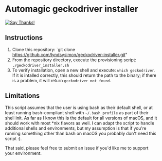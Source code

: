 # Automagic geckodriver installer

[![Say Thanks!](https://img.shields.io/badge/Say%20Thanks!-%F0%9F%A6%89-1EAEDB.svg)](https://saythanks.io/to/lyndsysimon)

## Instructions

1. Clone this repository: `git clone https://github.com/lyndsysimon/geckodriver-installer.git"
2. From the repository directory, execute the provisioning script: `./geckodriver_installer.sh`
3. To verify installation, open a new shell and execute: `which geckodriver`. If it is intalled correctly, this should return the path to the binary; if there is a problem, it will return `geckodriver not found`.


## Limitations

This script assumes that the user is using bash as their default shell, or at least running bash-compliant shell with `~/.bash_profile` as part of their shell init. As far as I know this is the default for all versions of macOS, and it should work with most *nix flavors as well. I can adapt the script to handle additional shells and environments, but my assumption is that if you're running something other than bash on macOS you probably don't need this script :).

That said, please feel free to submit an issue if you'd like me to support your environment.
